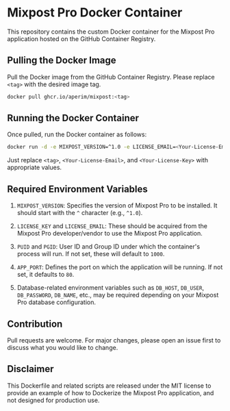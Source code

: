 # Mixpost Pro Docker Container

This repository contains the custom Docker container for the Mixpost Pro application hosted on the GitHub Container Registry.

## Pulling the Docker Image

Pull the Docker image from the GitHub Container Registry. Please replace `<tag>` with the desired image tag.

```bash
docker pull ghcr.io/aperim/mixpost:<tag>
```

## Running the Docker Container

Once pulled, run the Docker container as follows:

```bash
docker run -d -e MIXPOST_VERSION=^1.0 -e LICENSE_EMAIL=<Your-License-Email> -e LICENSE_KEY=<Your-License-Key> -e PUID=1000 -e PGID=1000 -e APP_PORT=80 -p 80:80 --name mixpost ghcr.io/aperim/mixpost:<tag>
```

Just replace `<tag>`, `<Your-License-Email>`, and `<Your-License-Key>` with appropriate values. 

## Required Environment Variables

1. `MIXPOST_VERSION`: Specifies the version of Mixpost Pro to be installed. It should start with the `^` character (e.g., `^1.0`).

2. `LICENSE_KEY` and `LICENSE_EMAIL`: These should be acquired from the Mixpost Pro developer/vendor to use the Mixpost Pro application.

3. `PUID` and `PGID`: User ID and Group ID under which the container's process will run. If not set, these will default to `1000`.

4. `APP_PORT`: Defines the port on which the application will be running. If not set, it defaults to `80`.

5. Database-related environment variables such as `DB_HOST`, `DB_USER`, `DB_PASSWORD`, `DB_NAME`, etc., may be required depending on your Mixpost Pro database configuration.

## Contribution

Pull requests are welcome. For major changes, please open an issue first to discuss what you would like to change.

## Disclaimer

This Dockerfile and related scripts are released under the MIT license to provide an example of how to Dockerize the Mixpost Pro application, and not designed for production use.